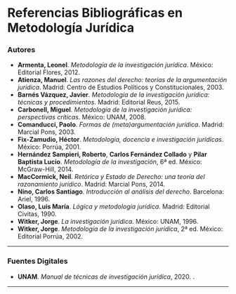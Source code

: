 # Referencias Bibliográficas en Metodología Jurídica  

### **Autores**  
- **Armenta, Leonel**. *Metodología de la investigación jurídica*. México: Editorial Flores, 2012.  
- **Atienza, Manuel**. *Las razones del derecho: teorías de la argumentación jurídica*. Madrid: Centro de Estudios Políticos y Constitucionales, 2003.  
- **Barnés Vázquez, Javier**. *Metodología de la investigación jurídica: técnicas y procedimientos*. Madrid: Editorial Reus, 2015.  
- **Carbonell, Miguel**. *Metodología de la investigación jurídica: perspectivas críticas*. México: UNAM, 2008.  
- **Comanducci, Paolo**. *Formas de (meta)argumentación jurídica*. Madrid: Marcial Pons, 2003.  
- **Fix-Zamudio, Héctor**. *Metodología, docencia e investigación jurídicas*. México: Porrúa, 2001.  
- **Hernández Sampieri, Roberto**, **Carlos Fernández Collado** y **Pilar Baptista Lucio**. *Metodología de la investigación*, 6ª ed. México: McGraw-Hill, 2014.  
- **MacCormick, Neil**. *Retórica y Estado de Derecho: una teoría del razonamiento jurídico*. Madrid: Marcial Pons, 2014.  
- **Nino, Carlos Santiago**. *Introducción al análisis del derecho*. Barcelona: Ariel, 1996.  
- **Olaso, Luis María**. *Lógica y metodología jurídica*. Madrid: Editorial Civitas, 1990.  
- **Witker, Jorge**. *La investigación jurídica*. México: UNAM, 1996.  
- **Witker, Jorge**. *Metodología de la investigación jurídica*, 2ª ed. México: Editorial Porrúa, 2002.  

---

### **Fuentes Digitales**  
- **UNAM**. *Manual de técnicas de investigación jurídica*, 2020. .  

---
